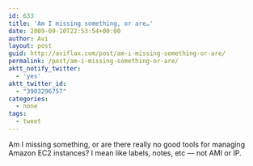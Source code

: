```yaml
---
id: 633
title: 'Am I missing something, or are…'
date: 2009-09-10T22:53:54+00:00
author: Avi
layout: post
guid: http://aviflax.com/post/am-i-missing-something-or-are/
permalink: /post/am-i-missing-something-or-are/
aktt_notify_twitter:
  - 'yes'
aktt_twitter_id:
  - "3903296757"
categories:
  - none
tags:
  - tweet
---
```

Am I missing something, or are there really no good tools for managing Amazon EC2 instances? I mean like labels, notes, etc — not AMI or IP.